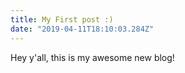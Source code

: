 ```yaml
---
title: My First post :)
date: "2019-04-11T18:10:03.284Z"
---
```


Hey y'all, this is my awesome new blog!